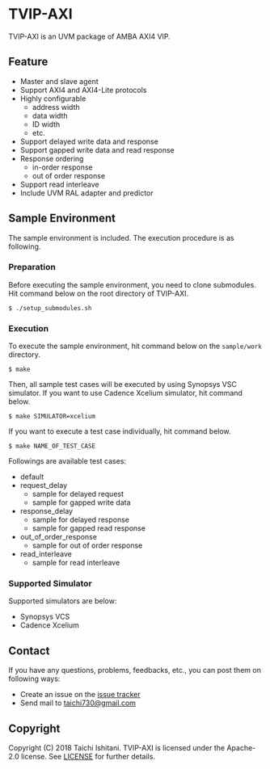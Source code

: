 # TVIP-AXI

TVIP-AXI is an UVM package of AMBA AXI4 VIP.

## Feature

* Master and slave agent
* Support AXI4 and AXI4-Lite protocols
* Highly configurable
    * address width
    * data width
    * ID width
    * etc.
* Support delayed write data and response
* Support gapped write data and read response
* Response ordering
    * in-order response
    * out of order response
* Support read interleave
* Include UVM RAL adapter and predictor

## Sample Environment

The sample environment is included. The execution procedure is as following.

### Preparation

Before executing the sample environment, you need to clone submodules. Hit command below on the root directory of TVIP-AXI.

    $ ./setup_submodules.sh

### Execution

To execute the sample environment, hit command below on the `sample/work` directory.

    $ make

Then, all sample test cases will be executed by using Synopsys VSC simulator.
If you want to use Cadence Xcelium simulator, hit command below.

    $ make SIMULATOR=xcelium

If you want to execute a test case individually, hit command below.

    $ make NAME_OF_TEST_CASE

Followings are available test cases:

* default
* request_delay
    * sample for delayed request
    * sample for gapped write data
* response_delay
    * sample for delayed response
    * sample for gapped read response
* out_of_order_response
    * sample for out of order response
* read_interleave
    * sample for read interleave

### Supported Simulator

Supported simulators are below:

* Synopsys VCS
* Cadence Xcelium

## Contact

If you have any questions, problems, feedbacks, etc., you can post them on following ways:

* Create an issue on the [issue tracker](https://github.com/taichi-ishitani/tvip-axi/issues)
* Send mail to [taichi730@gmail.com](mailto:taichi730@gmail.com)

## Copyright

Copyright (C) 2018 Taichi Ishitani.
TVIP-AXI is licensed under the Apache-2.0 license. See [LICENSE](LICENSE) for further details.
